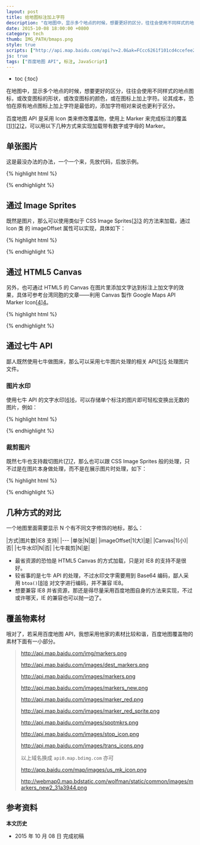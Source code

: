 ```yaml
---
layout: post
title: 给地图标注加上字符
description: "在地图中，显示多个地点的时候，想要更好的区分，往往会使用不同样式的地点图标，或改变图标的形状，或改变图标的颜色，或在图标上加上字符。论其成本，恐怕在原有地点图标上加上字符是最低的，添加字符相对来说也更利于区分。"
date: 2015-10-08 18:00:00 +0800
category: tech
thumb: IMG_PATH/bmaps.png
style: true
scripts: ["http://api.map.baidu.com/api?v=2.0&ak=FCcc6261f101cd4ccefee22113a609de"]
js: true
tags: ["百度地图 API", 标注, JavaScript]
---
```


* toc
{:toc}

在地图中，显示多个地点的时候，想要更好的区分，往往会使用不同样式的地点图标，或改变图标的形状，或改变图标的颜色，或在图标上加上字符。论其成本，恐怕在原有地点图标上加上字符是最低的，添加字符相对来说也更利于区分。

百度地图 API 是采用 Icon 类来修改覆盖物，使用上 Marker 来完成标注的覆盖[[1]][1][[2]][2]，可以用以下几种方式来实现加载带有数字或字母的 Marker。

## 单张图片

这是最没办法的办法，一个一个来，先放代码，后放示例。

{% highlight html %}
<script type="text/javascript" src="http://api.map.baidu.com/api?v=2.0&ak=您的密钥"></script>
<div id="map"></div>
<script type="text/javascript">
  var map = new BMap.Map('map');
  map.centerAndZoom(new BMap.Point(116.4, 23.4), 10);
  var size1 = new BMap.Size(23, 25);
  var size2 = new BMap.Size(11.5, 25);
  var points = [],
      icons = [],
      markers = [];
  var icons = [
    new BMap.Icon('http://7fv9cr.com1.z0.glb.clouddn.com/marker_a.png', size1, {anchor: size2 }),
    new BMap.Icon('http://7fv9cr.com1.z0.glb.clouddn.com/marker_b.png', size1, {anchor: size2 }),
    new BMap.Icon('http://7fv9cr.com1.z0.glb.clouddn.com/marker_c.png', size1, {anchor: size2 })
  ];
  for (var i = 0; i < 3; i++){
    points[i] = new BMap.Point(parseFloat('116.' + (i*3+1).toString()), 23.4);
    markers[i] = new BMap.Marker(points[i], {icon: icons[i]});
    map.addOverlay(markers[i]);
  }
</script>
{% endhighlight %}

<div class="map" id="map1"></div>

## 通过 Image Sprites

既然是图片，那么可以使用类似于 CSS Image Sprites[[3]][3] 的方法来加载，通过 Icon 类 的 imageOffset 属性可以实现，具体如下：

{% highlight html %}
<script type="text/javascript" src="http://api.map.baidu.com/api?v=2.0&ak=您的密钥"></script>
<div id="map"></div>
<script type="text/javascript">
  var map = new BMap.Map('map');
  var size1 = new BMap.Size(23, 25);
  var size2 = new BMap.Size(11.5, 25);
  map.centerAndZoom(new BMap.Point(116.4, 23.4), 10);
  var points = [],
      icons = [],
      markers = [];
  for (var i = 0; i < 3; i++){
    points[i] = new BMap.Point(parseFloat('116.' + (i*3+1).toString()), 23.4);
    icons[i] = new BMap.Icon('http://7fv9cr.com1.z0.glb.clouddn.com/markers.png', size1, {anchor: size2, imageOffset: new BMap.Size(0, -(i+3)*25)});
    markers[i] = new BMap.Marker(points[i], {icon: icons[i]});
    map.addOverlay(markers[i]);
  }
</script>
{% endhighlight %}

<div class="map" id="map2"></div>

## 通过 HTML5 Canvas

另外，也可通过 HTML5 的 Canvas 在图片里添加文字达到标注上加文字的效果，具体可参考台湾同胞的文章——利用 Canvas 製作 Google Maps API Marker Icon[[4]][4]。

{% highlight html %}
<script type="text/javascript" src="http://api.map.baidu.com/api?v=2.0&ak=您的密钥"></script>
<div id="map"></div>
<script type="text/javascript">
  var map = new BMap.Map('map');
  var size1 = new BMap.Size(23, 25);
  var size2 = new BMap.Size(11.5, 25);
  var letter,
      points = [],
      icons = [],
      markers = [];
  map.centerAndZoom(new BMap.Point(116.4, 23.4), 10);
  var image = new Image();
  image.crossOrigin = '*';
  image.onload = function (){
    var width = this.width;
    var height = this.height;
    for(var i = 0; i < 3; i++) {
      letter = i + 71;
      var canvas = document.createElement('canvas');
          canvas.width = width;
          canvas.height = height;
      var ctx = canvas.getContext('2d');
          ctx.drawImage(this, 0, 0, width, height);
          ctx.textAlign = 'center';
          ctx.font = 'bold 10px sans-serif';
          ctx.fillStyle = '#ffffff';
          ctx.fillText(String.fromCharCode(letter), 9.5, height / 2);
      points[i] = new BMap.Point(parseFloat('116.' + (i*3+1).toString()), 23.4);
      icons[i] = new BMap.Icon(canvas.toDataURL(), size1, {anchor: size2});
      markers[i] = new BMap.Marker(points[i], {icon: icons[i]});
      map.addOverlay(markers[i]);
    }
  }
  image.src = 'http://7fv9cr.com1.z0.glb.clouddn.com/marker.png';
</script>
{% endhighlight %}

<div class="map" id="map3"></div>

## 通过七牛 API

鄙人既然使用七牛做图床，那么可以采用七牛图片处理的相关 API[[5]][5] 处理图片文件。

### 图片水印

使用七牛 API 的文字水印[[6]][6]，可以存储单个标注的图片即可轻松变换出无数的图片，例如：

{% highlight html %}
<script type="text/javascript" src="http://api.map.baidu.com/api?v=2.0&ak=您的密钥"></script>
<div id="map"></div>
<script type="text/javascript">
  var map = new BMap.Map('map');
  var size1 = new BMap.Size(23, 25);
  var size2 = new BMap.Size(11.5, 25);
  map.centerAndZoom(new BMap.Point(116.4, 23.4), 10);
  var letter;
      points = [],
      icons = [],
      markers = [];
  for (var i = 0; i < 3; i++){
    letter = i + 74;
    points[i] = new BMap.Point(parseFloat('116.' + (i*3+1).toString()), 23.4);
    icons[i] = new BMap.Icon('http://7fv9cr.com1.z0.glb.clouddn.com/marker.png?watermark/2/fill/d2hpdGU=/dx/8/dy/8/text/' + btoa(String.fromCharCode(letter)), size1, {anchor: size2});
    markers[i] = new BMap.Marker(points[i], {icon: icons[i]});
    map.addOverlay(markers[i]);
  }
</script>
{% endhighlight %}

<div class="map" id="map4"></div>

### 裁剪图片

既然七牛也支持裁切图片[[7]][7]，那么也可以跟 CSS Image Sprites 般的处理，只不过是在图片本身做处理，而不是在展示图片时处理，如下：

{% highlight html %}
<script type="text/javascript" src="http://api.map.baidu.com/api?v=2.0&ak=您的密钥"></script>
<div id="map"></div>
<script type="text/javascript">
  var map = new BMap.Map('map');
  var size1 = new BMap.Size(23, 25);
  var size2 = new BMap.Size(11.5, 25);
  map.centerAndZoom(new BMap.Point(116.4, 23.4), 10);
  var points = [],
      icons = [],
      markers = [];
  for (var i = 0; i < 3; i++){
    points[i] = new BMap.Point(parseFloat('116.' + (i*3+1).toString()), 23.4);
    icons[i] = new BMap.Icon('http://7fv9cr.com1.z0.glb.clouddn.com/markers.png?imageMogr2/crop/!23x25a0a' + i * 25, size1, {anchor: size2});
    markers[i] = new BMap.Marker(points[i], {icon: icons[i]});
    map.addOverlay(markers[i]);
  }
</script>
{% endhighlight %}

<div class="map" id="map5"></div>

## 几种方式的对比

一个地图里面需要显示 N 个有不同文字修饰的地标，那么：

|方式|图片数|IE8 支持|
|---
|单张|N|是|
|imageOffset|1(大)|是|
|Canvas|1(小)|否|
|七牛水印|N|否|
|七牛裁剪|N|是|

* 最省资源的恐怕是 HTML5 Canvas 的方式加载，只是对 IE8 的支持不是很好。
* 较省事的是七牛 API 的处理，不过水印文字需要用到 Base64 编码，鄙人采用 `btoa()`[[8]][8] 对文字进行编码，并不兼容 IE8。
* 想要兼容 IE8 并省资源，那还是得尽量采用百度地图自身的方法来实现，不过或许哪天，IE 的兼容也可以抛一边了。

## 覆盖物素材

哦对了，若采用百度地图 API，我想采用他家的素材比较和谐，百度地图覆盖物的素材下面有一小部分。

>  http://api.map.baidu.com/img/markers.png 
>
>  http://api.map.baidu.com/images/dest_markers.png
>
>  http://api.map.baidu.com/images/markers.png
>
>  http://api.map.baidu.com/images/markers_new.png
>
>  http://api.map.baidu.com/images/marker_red.png
>
>  http://api.map.baidu.com/images/marker_red_sprite.png
>
>  http://api.map.baidu.com/images/spotmkrs.png
>
>  http://api.map.baidu.com/images/stop_icon.png
>
>  http://api.map.baidu.com/images/trans_icons.png
>
> 以上域名换成 `api0.map.bdimg.com` 亦可
>
> http://app.baidu.com/map/images/us_mk_icon.png
>
> http://webmap0.map.bdstatic.com/wolfman/static/common/images/markers_new2_31a3944.png

## 参考资料

[1]: http://developer.baidu.com/map/reference/index.php?title=Class:覆盖物类/Icon "Class:覆盖物类/Icon - 百度地图API"
[2]: http://developer.baidu.com/map/reference/index.php?title=Class:覆盖物类/Marker "Class:覆盖物类/Marker - 百度地图API"
[3]: http://www.w3schools.com/css/css_image_sprites.asp "CSS Image Sprites"
[4]: http://blog.xuite.net/vexed/tech/59848483 "利用 Canvas 製作 Google Maps API Marker Icon @ Vexed's Blog"
[5]: http://developer.qiniu.com/docs/v6/api/reference/fop/image/ "图片 | 七牛云存储"
[6]: http://developer.qiniu.com/docs/v6/api/reference/fop/image/watermark.html#text-watermark "水印处理（watermark） | 七牛云存储"
[7]: http://developer.qiniu.com/docs/v6/api/reference/fop/image/imagemogr2.html#imagemogr2-crop-size-spec "高级处理（imageMogr2） | 七牛云存储"
[8]: https://developer.mozilla.org/zh-CN/docs/Web/API/WindowBase64/Base64_encoding_and_decoding "Base64的编码与解码 - Web API 接口 | MDN"

**本文历史**

* 2015 年 10 月 08 日 完成初稿

<!--<style>
    .map{max-width:640px;width:100%;height:384px}
    </style>-->
<!--<script>
  var bmaps = document.querySelectorAll('.map');
  for (var i = 0; i < bmaps.length; i++){
    bmaps[i].style.height = bmaps[1].offsetWidth * 2 / 3 + 'px';
  }
  var map1 = new BMap.Map('map1');
  map1.disableScrollWheelZoom() 
  map1.disableDoubleClickZoom() 
  map1.disableDragging();
  map1.centerAndZoom(new BMap.Point(116.4, 23.4), 10);
  var size1 = new BMap.Size(23, 25);
  var size2 = new BMap.Size(11.5, 25);
  var size3 = new BMap.Size(42, 25);
  var size4 = new BMap.Size(31.5, 25);
  var letter,
      points = [],
      icons = [],
      markers = [];
  var icons = [
    new BMap.Icon('{{ site.IMG_PATH }}/marker_a.png', size1, {anchor: size2 }),
    new BMap.Icon('{{ site.IMG_PATH }}/marker_b.png', size1, {anchor: size2 }),
    new BMap.Icon('{{ site.IMG_PATH }}/marker_c.png', size1, {anchor: size2 })
  ];
  for (var i = 0; i < 3; i++){
    points[i] = new BMap.Point(parseFloat('116.' + (i*3+1).toString()), 23.4);
    markers[i] = new BMap.Marker(points[i], {icon: icons[i]});
    map1.addOverlay(markers[i]);
  }

  var map2 = new BMap.Map('map2');
  map2.centerAndZoom(new BMap.Point(116.4, 23.4), 10);
  map2.disableScrollWheelZoom() 
  map2.disableDoubleClickZoom() 
  map2.disableDragging();
  for (var i = 0; i < 3; i++){
    points[i] = new BMap.Point(parseFloat('116.' + (i*3+1).toString()), 23.4);
    icons[i] = new BMap.Icon('{{ site.IMG_PATH }}/markers.png', size3, {anchor: size4, imageOffset: new BMap.Size(20, -(i+3)*25)});
    markers[i] = new BMap.Marker(points[i], {icon: icons[i]});
    map2.addOverlay(markers[i]);
  }

  var map3 = new BMap.Map('map3');
  var size31 = new BMap.Size(23, 25);
  var size32 = new BMap.Size(11.5, 25);
  map3.centerAndZoom(new BMap.Point(116.4, 23.4), 10);
  map3.disableScrollWheelZoom() 
  map3.disableDoubleClickZoom() 
  map3.disableDragging();
  var image = new Image();
  image.crossOrigin = '*';
  image.onload = function (){
    var width = this.width;
    var height = this.height;
    for(var i = 0; i < 3; i++) {
      letter = i + 71;
      var canvas = document.createElement('canvas');
          canvas.width = width;
          canvas.height = height;
      var ctx = canvas.getContext('2d');
          ctx.drawImage(this, 0, 0, width, height);
          ctx.textAlign = 'center';
          ctx.font = 'bold 10px sans-serif';
          ctx.fillStyle = '#ffffff';
          ctx.fillText(String.fromCharCode(letter), 9.5, height / 2);
      points[i] = new BMap.Point(parseFloat('116.' + (i*3+1).toString()), 23.4);
      icons[i] = new BMap.Icon(canvas.toDataURL(), size31, {anchor: size32});
      markers[i] = new BMap.Marker(points[i], {icon: icons[i]});
      map3.addOverlay(markers[i]);
    }
  }
  image.src = '{{ site.IMG_PATH }}/marker.png';

  var map4 = new BMap.Map('map4');
  map4.centerAndZoom(new BMap.Point(116.4, 23.4), 10);
  map4.disableScrollWheelZoom() 
  map4.disableDoubleClickZoom() 
  map4.disableDragging();
  var letter;
      points = [],
      icons = [],
      markers = [];
  for (var i = 0; i < 3; i++){
    letter = i + 74;
    points[i] = new BMap.Point(parseFloat('116.' + (i*3+1).toString()), 23.4);
    icons[i] = new BMap.Icon('{{ site.IMG_PATH }}/marker.png?watermark/2/fill/d2hpdGU=/dx/8/dy/8/text/' + btoa(String.fromCharCode(letter)), size1, {anchor: size2});
    markers[i] = new BMap.Marker(points[i], {icon: icons[i]});
    map4.addOverlay(markers[i]);
  }

  var map5 = new BMap.Map('map5');
  map5.centerAndZoom(new BMap.Point(116.4, 23.4), 10);
  map5.disableScrollWheelZoom() 
  map5.disableDoubleClickZoom() 
  map5.disableDragging();
  var points = [],
      icons = [],
      markers = [];
  for (var i = 0; i < 3; i++){
    points[i] = new BMap.Point(parseFloat('116.' + (i*3+1).toString()), 23.4);
    icons[i] = new BMap.Icon('{{ site.IMG_PATH }}/markers.png?imageMogr2/crop/!23x25a0a' + i * 25, size1, {anchor: size2});
    markers[i] = new BMap.Marker(points[i], {icon: icons[i]});
    map5.addOverlay(markers[i]);
  }
  </script>-->
